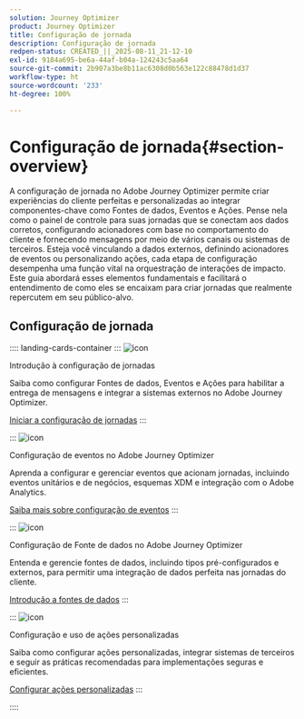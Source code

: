 ```yaml
---
solution: Journey Optimizer
product: Journey Optimizer
title: Configuração de jornada
description: Configuração de jornada
redpen-status: CREATED_||_2025-08-11_21-12-10
exl-id: 9184a695-be6a-44af-b04a-124243c5aa64
source-git-commit: 2b907a3be8b11ac6308d0b563e122c88478d1d37
workflow-type: ht
source-wordcount: '233'
ht-degree: 100%

---
```


# Configuração de jornada{#section-overview}

A configuração de jornada no Adobe Journey Optimizer permite criar experiências do cliente perfeitas e personalizadas ao integrar componentes-chave como Fontes de dados, Eventos e Ações. Pense nela como o painel de controle para suas jornadas que se conectam aos dados corretos, configurando acionadores com base no comportamento do cliente e fornecendo mensagens por meio de vários canais ou sistemas de terceiros. Esteja você vinculando a dados externos, definindo acionadores de eventos ou personalizando ações, cada etapa de configuração desempenha uma função vital na orquestração de interações de impacto. Este guia abordará esses elementos fundamentais e facilitará o entendimento de como eles se encaixam para criar jornadas que realmente repercutem em seu público-alvo.

## Configuração de jornada

:::: landing-cards-container
:::
![icon](https://cdn.experienceleague.adobe.com/icons/circle-play.svg?lang=pt-BR)

Introdução à configuração de jornadas

Saiba como configurar Fontes de dados, Eventos e Ações para habilitar a entrega de mensagens e integrar a sistemas externos no Adobe Journey Optimizer.

[Iniciar a configuração de jornadas](../using/configuration/about-data-sources-events-actions.md)
:::

:::
![icon](https://cdn.experienceleague.adobe.com/icons/list-check.svg?lang=pt-BR)

Configuração de eventos no Adobe Journey Optimizer

Aprenda a configurar e gerenciar eventos que acionam jornadas, incluindo eventos unitários e de negócios, esquemas XDM e integração com o Adobe Analytics.

[Saiba mais sobre configuração de eventos](events-journeys-landing-page.md)
:::

:::
![icon](https://cdn.experienceleague.adobe.com/icons/gear.svg?lang=pt-BR)

Configuração de Fonte de dados no Adobe Journey Optimizer

Entenda e gerencie fontes de dados, incluindo tipos pré-configurados e externos, para permitir uma integração de dados perfeita nas jornadas do cliente.

[Introdução a fontes de dados](data-source-journeys-landing-page.md)
:::

:::
![icon](https://cdn.experienceleague.adobe.com/icons/screwdriver-wrench.svg?lang=pt-BR)

Configuração e uso de ações personalizadas

Saiba como configurar ações personalizadas, integrar sistemas de terceiros e seguir as práticas recomendadas para implementações seguras e eficientes.

[Configurar ações personalizadas](action-journeys-landing-page.md)
:::

::::
